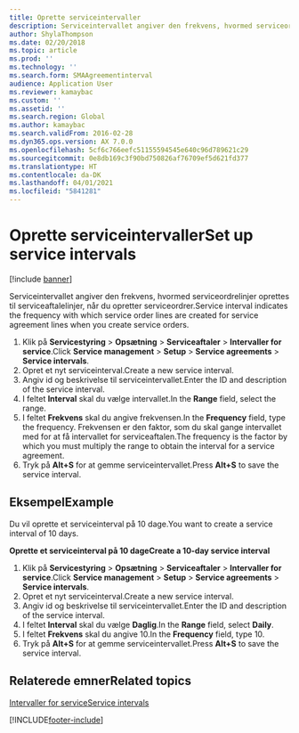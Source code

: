 ```yaml
---
title: Oprette serviceintervaller
description: Serviceintervallet angiver den frekvens, hvormed serviceordrelinjer oprettes til serviceaftalelinjer, når du opretter serviceordrer.
author: ShylaThompson
ms.date: 02/20/2018
ms.topic: article
ms.prod: ''
ms.technology: ''
ms.search.form: SMAAgreementinterval
audience: Application User
ms.reviewer: kamaybac
ms.custom: ''
ms.assetid: ''
ms.search.region: Global
ms.author: kamaybac
ms.search.validFrom: 2016-02-28
ms.dyn365.ops.version: AX 7.0.0
ms.openlocfilehash: 5cf6c766eefc51155594545e640c96d789621c29
ms.sourcegitcommit: 0e8db169c3f90bd750826af76709ef5d621fd377
ms.translationtype: HT
ms.contentlocale: da-DK
ms.lasthandoff: 04/01/2021
ms.locfileid: "5841281"
---
```

# <a name="set-up-service-intervals"></a><span data-ttu-id="6a8ad-103">Oprette serviceintervaller</span><span class="sxs-lookup"><span data-stu-id="6a8ad-103">Set up service intervals</span></span>  

[!include [banner](../includes/banner.md)]

<span data-ttu-id="6a8ad-104">Serviceintervallet angiver den frekvens, hvormed serviceordrelinjer oprettes til serviceaftalelinjer, når du opretter serviceordrer.</span><span class="sxs-lookup"><span data-stu-id="6a8ad-104">Service interval indicates the frequency with which service order lines are created for service agreement lines when you create service orders.</span></span>

1. <span data-ttu-id="6a8ad-105">Klik på **Servicestyring** \> **Opsætning** \> **Serviceaftaler** \> **Intervaller for service**.</span><span class="sxs-lookup"><span data-stu-id="6a8ad-105">Click **Service management** \> **Setup** \> **Service agreements** \> **Service intervals**.</span></span>
2. <span data-ttu-id="6a8ad-106">Opret et nyt serviceinterval.</span><span class="sxs-lookup"><span data-stu-id="6a8ad-106">Create a new service interval.</span></span>
3. <span data-ttu-id="6a8ad-107">Angiv id og beskrivelse til serviceintervallet.</span><span class="sxs-lookup"><span data-stu-id="6a8ad-107">Enter the ID and description of the service interval.</span></span>
4. <span data-ttu-id="6a8ad-108">I feltet **Interval** skal du vælge intervallet.</span><span class="sxs-lookup"><span data-stu-id="6a8ad-108">In the **Range** field, select the range.</span></span>
5. <span data-ttu-id="6a8ad-109">I feltet **Frekvens** skal du angive frekvensen.</span><span class="sxs-lookup"><span data-stu-id="6a8ad-109">In the **Frequency** field, type the frequency.</span></span> <span data-ttu-id="6a8ad-110">Frekvensen er den faktor, som du skal gange intervallet med for at få intervallet for serviceaftalen.</span><span class="sxs-lookup"><span data-stu-id="6a8ad-110">The frequency is the factor by which you must multiply the range to obtain the interval for a service agreement.</span></span>
6. <span data-ttu-id="6a8ad-111">Tryk på **Alt+S** for at gemme serviceintervallet.</span><span class="sxs-lookup"><span data-stu-id="6a8ad-111">Press **Alt+S** to save the service interval.</span></span>

## <a name="example"></a><span data-ttu-id="6a8ad-112">Eksempel</span><span class="sxs-lookup"><span data-stu-id="6a8ad-112">Example</span></span>

<span data-ttu-id="6a8ad-113">Du vil oprette et serviceinterval på 10 dage.</span><span class="sxs-lookup"><span data-stu-id="6a8ad-113">You want to create a service interval of 10 days.</span></span>

<span data-ttu-id="6a8ad-114">**Oprette et serviceinterval på 10 dage**</span><span class="sxs-lookup"><span data-stu-id="6a8ad-114">**Create a 10-day service interval**</span></span>

1. <span data-ttu-id="6a8ad-115">Klik på **Servicestyring** \> **Opsætning** \> **Serviceaftaler** \> **Intervaller for service**.</span><span class="sxs-lookup"><span data-stu-id="6a8ad-115">Click **Service management** \> **Setup** \> **Service agreements** \> **Service intervals**.</span></span>
2. <span data-ttu-id="6a8ad-116">Opret et nyt serviceinterval.</span><span class="sxs-lookup"><span data-stu-id="6a8ad-116">Create a new service interval.</span></span>
3. <span data-ttu-id="6a8ad-117">Angiv id og beskrivelse til serviceintervallet.</span><span class="sxs-lookup"><span data-stu-id="6a8ad-117">Enter the ID and description of the service interval.</span></span>
4. <span data-ttu-id="6a8ad-118">I feltet **Interval** skal du vælge **Daglig**.</span><span class="sxs-lookup"><span data-stu-id="6a8ad-118">In the **Range** field, select **Daily**.</span></span>
5. <span data-ttu-id="6a8ad-119">I feltet **Frekvens** skal du angive 10.</span><span class="sxs-lookup"><span data-stu-id="6a8ad-119">In the **Frequency** field, type 10.</span></span>
6. <span data-ttu-id="6a8ad-120">Tryk på **Alt+S** for at gemme serviceintervallet.</span><span class="sxs-lookup"><span data-stu-id="6a8ad-120">Press **Alt+S** to save the service interval.</span></span>

## <a name="related-topics"></a><span data-ttu-id="6a8ad-121">Relaterede emner</span><span class="sxs-lookup"><span data-stu-id="6a8ad-121">Related topics</span></span>

[<span data-ttu-id="6a8ad-122">Intervaller for service</span><span class="sxs-lookup"><span data-stu-id="6a8ad-122">Service intervals</span></span>](service-intervals.md)  


[!INCLUDE[footer-include](../../includes/footer-banner.md)]